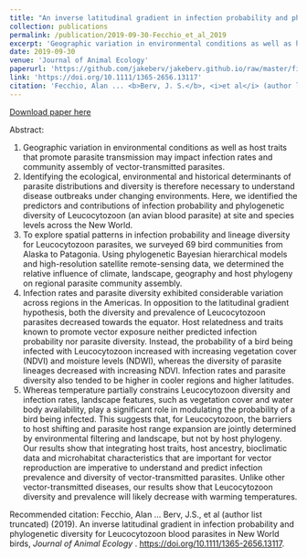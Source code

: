 ```yaml
---
title: "An inverse latitudinal gradient in infection probability and phylogenetic diversity for Leucocytozoon blood parasites in New World birds"
collection: publications
permalink: /publication/2019-09-30-Fecchio_et_al_2019
excerpt: 'Geographic variation in environmental conditions as well as host traits that promote parasite transmission may impact infection rates and community assembly of vector-transmitted parasites. Identifying the ecological, environmental and historical determinants of parasite distributions and diversity is therefore necessary to understand disease outbreaks under changing environments.'
date: 2019-09-30
venue: 'Journal of Animal Ecology'
paperurl: 'https://github.com/jakeberv/jakeberv.github.io/raw/master/files/pdf/papers/Fecchio_et_al_2019.pdf'
link: 'https://doi.org/10.1111/1365-2656.13117'
citation: 'Fecchio, Alan ... <b>Berv, J. S.</b>, <i>et al</i> (author list truncated) (2019). An inverse latitudinal gradient in infection probability and phylogenetic diversity for Leucocytozoon blood parasites in New World birds, <i>Journal of Animal Ecology</i>.'
---
```

[Download paper here](https://github.com/jakeberv/jakeberv.github.io/raw/master/files/pdf/papers/Fecchio_et_al_2019.pdf)

Abstract:
1. Geographic variation in environmental conditions as well as host traits that promote parasite transmission may impact infection rates and community assembly of vector-transmitted parasites.
2. Identifying the ecological, environmental and historical determinants of parasite distributions and diversity is therefore necessary to understand disease outbreaks under changing environments. Here, we identified the predictors and contributions of infection probability and phylogenetic diversity of Leucocytozoon (an avian blood parasite) at site and species levels across the New World.
3. To explore spatial patterns in infection probability and lineage diversity for Leucocytozoon parasites, we surveyed 69 bird communities from Alaska to Patagonia. Using phylogenetic Bayesian hierarchical models and high-resolution satellite remote-sensing data, we determined the relative influence of climate, landscape, geography and host phylogeny on regional parasite community assembly.
4. Infection rates and parasite diversity exhibited considerable variation across regions in the Americas. In opposition to the latitudinal gradient hypothesis, both the diversity and prevalence of Leucocytozoon parasites decreased towards the equator. Host relatedness and traits known to promote vector exposure neither predicted infection probability nor parasite diversity. Instead, the probability of a bird being infected with Leucocytozoon increased with increasing vegetation cover (NDVI) and moisture levels (NDWI), whereas the diversity of parasite lineages decreased with increasing NDVI. Infection rates and parasite diversity also tended to be higher in cooler regions and higher latitudes.
5. Whereas temperature partially constrains Leucocytozoon diversity and infection rates, landscape features, such as vegetation cover and water body availability, play a significant role in modulating the probability of a bird being infected. This suggests that, for Leucocytozoon, the barriers to host shifting and parasite host range expansion are jointly determined by environmental filtering and landscape, but not by host phylogeny. Our results show that integrating host traits, host ancestry, bioclimatic data and microhabitat characteristics that are important for vector reproduction are imperative to understand and predict infection prevalence and diversity of vector-transmitted parasites. Unlike other vector-transmitted diseases, our results show that Leucocytozoon diversity and prevalence will likely decrease with warming temperatures.


Recommended citation: Fecchio, Alan ... Berv, J.S., et al (author list truncated) (2019). An inverse latitudinal gradient in infection probability and phylogenetic diversity for Leucocytozoon blood parasites in New World birds, <i> Journal of Animal Ecology </i>. https://doi.org/10.1111/1365-2656.13117.

